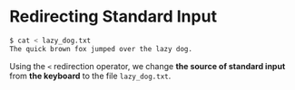 # Redirecting Standard Input

```bash
$ cat < lazy_dog.txt
The quick brown fox jumped over the lazy dog.
```

Using the `<` redirection operator, we change **the source of standard input** from **the keyboard** to the file `lazy_dog.txt`.
